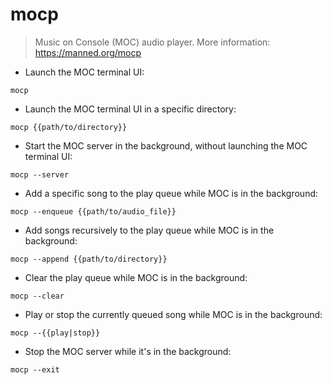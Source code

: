 # mocp

> Music on Console (MOC) audio player.
> More information: <https://manned.org/mocp>

- Launch the MOC terminal UI:

`mocp`

- Launch the MOC terminal UI in a specific directory:

`mocp {{path/to/directory}}`

- Start the MOC server in the background, without launching the MOC terminal UI:

`mocp --server`

- Add a specific song to the play queue while MOC is in the background:

`mocp --enqueue {{path/to/audio_file}}`

- Add songs recursively to the play queue while MOC is in the background:

`mocp --append {{path/to/directory}}`

- Clear the play queue while MOC is in the background:

`mocp --clear`

- Play or stop the currently queued song while MOC is in the background:

`mocp --{{play|stop}}`

- Stop the MOC server while it's in the background:

`mocp --exit`
